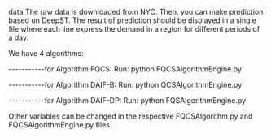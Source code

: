 data
The raw data is downloaded from NYC. Then, you can make prediction based on DeepST. The result of prediction should be displayed in a single file where each line express the demand in a region for different periods of a day.


We have 4 algorithms:

-----------for Algorithm FQCS:
Run:     python FQCSAlgorithmEngine.py

-----------for Algorithm DAIF-B:
Run:    python QCSAlgorithmEngine.py

-----------for Algorithm DAIF-DP:
Run:    python FQSAlgorithmEngine.py

Other variables can be changed in the respective FQCSAlgorithm.py and FQCSAlgorithmEngine.py files.

